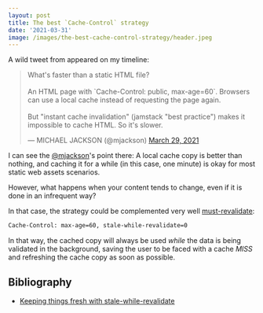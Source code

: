 ```yaml
---
layout: post
title: The best `Cache-Control` strategy
date: '2021-03-31'
image: /images/the-best-cache-control-strategy/header.jpeg
---
```


A wild tweet from appeared on my timeline:

<blockquote class="twitter-tweet"><p lang="en" dir="ltr">What&#39;s faster than a static HTML file?<br><br>An HTML page with `Cache-Control: public, max-age=60`. Browsers can use a local cache instead of requesting the page again.<br><br>But &quot;instant cache invalidation&quot; (jamstack &quot;best practice&quot;) makes it impossible to cache HTML. So it&#39;s slower.</p>&mdash; MICHAEL JACKSON (@mjackson) <a href="https://twitter.com/mjackson/status/1376588198118232066?ref_src=twsrc%5Etfw">March 29, 2021</a></blockquote> <script async src="https://platform.twitter.com/widgets.js" charset="utf-8"></script>

I can see the [@mjackson](https://twitter.com/mjackson)'s point there: A local cache copy is better than nothing, and caching it for a while (in this case, one minute) is okay for most static web assets scenarios.

However, what happens when your content tends to change, even if it is done in an infrequent way?

In that case, the strategy could be complemented very well [must-revalidate](https://developer.mozilla.org/en-US/docs/Web/HTTP/Headers/Cache-Control#revalidation_and_reloading):


```bash
Cache-Control: max-age=60, stale-while-revalidate=0
```

In that way, the cached copy will always be used _while_ the data is being validated in the background, saving the user to be faced with a cache _MISS_ and refreshing the cache copy as soon as possible.

## Bibliography

* [Keeping things fresh with stale-while-revalidate](https://web.dev/stale-while-revalidate/)
